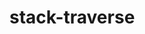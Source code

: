<!--
 * @Description: 
 * @version: 
 * @Author: cy
 * @Date: 2021-12-22 10:45:36
 * @LastEditors: cy
 * @LastEditTime: 2021-12-22 10:51:08
-->
# stack-traverse
